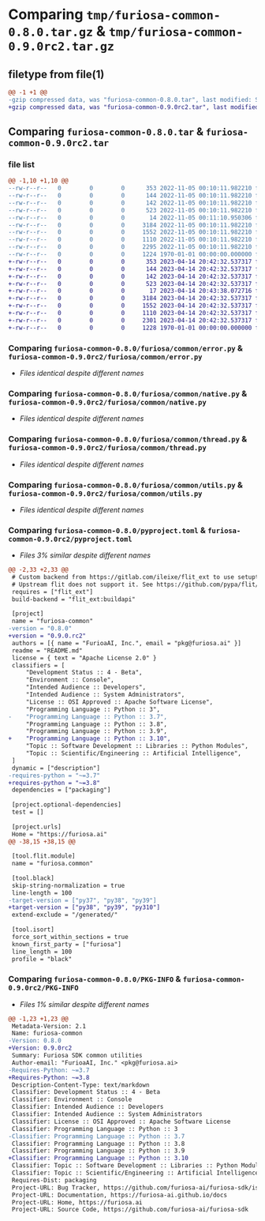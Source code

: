 # Comparing `tmp/furiosa-common-0.8.0.tar.gz` & `tmp/furiosa-common-0.9.0rc2.tar.gz`

## filetype from file(1)

```diff
@@ -1 +1 @@
-gzip compressed data, was "furiosa-common-0.8.0.tar", last modified: Sat Nov  5 00:13:42 2022, max compression
+gzip compressed data, was "furiosa-common-0.9.0rc2.tar", last modified: Fri Apr 14 20:48:21 2023, max compression
```

## Comparing `furiosa-common-0.8.0.tar` & `furiosa-common-0.9.0rc2.tar`

### file list

```diff
@@ -1,10 +1,10 @@
--rw-r--r--   0        0        0      353 2022-11-05 00:10:11.982210 furiosa-common-0.8.0/Makefile
--rw-r--r--   0        0        0      144 2022-11-05 00:10:11.982210 furiosa-common-0.8.0/README.md
--rw-r--r--   0        0        0      142 2022-11-05 00:10:11.982210 furiosa-common-0.8.0/furiosa/common/__init__.py
--rw-r--r--   0        0        0      523 2022-11-05 00:10:11.982210 furiosa-common-0.8.0/furiosa/common/error.py
--rw-r--r--   0        0        0       14 2022-11-05 00:11:10.950306 furiosa-common-0.8.0/furiosa/common/git_version.txt
--rw-r--r--   0        0        0     3184 2022-11-05 00:10:11.982210 furiosa-common-0.8.0/furiosa/common/native.py
--rw-r--r--   0        0        0     1552 2022-11-05 00:10:11.982210 furiosa-common-0.8.0/furiosa/common/thread.py
--rw-r--r--   0        0        0     1110 2022-11-05 00:10:11.982210 furiosa-common-0.8.0/furiosa/common/utils.py
--rw-r--r--   0        0        0     2295 2022-11-05 00:10:11.982210 furiosa-common-0.8.0/pyproject.toml
--rw-r--r--   0        0        0     1224 1970-01-01 00:00:00.000000 furiosa-common-0.8.0/PKG-INFO
+-rw-r--r--   0        0        0      353 2023-04-14 20:42:32.537317 furiosa-common-0.9.0rc2/Makefile
+-rw-r--r--   0        0        0      144 2023-04-14 20:42:32.537317 furiosa-common-0.9.0rc2/README.md
+-rw-r--r--   0        0        0      142 2023-04-14 20:42:32.537317 furiosa-common-0.9.0rc2/furiosa/common/__init__.py
+-rw-r--r--   0        0        0      523 2023-04-14 20:42:32.537317 furiosa-common-0.9.0rc2/furiosa/common/error.py
+-rw-r--r--   0        0        0       17 2023-04-14 20:43:38.072716 furiosa-common-0.9.0rc2/furiosa/common/git_version.txt
+-rw-r--r--   0        0        0     3184 2023-04-14 20:42:32.537317 furiosa-common-0.9.0rc2/furiosa/common/native.py
+-rw-r--r--   0        0        0     1552 2023-04-14 20:42:32.537317 furiosa-common-0.9.0rc2/furiosa/common/thread.py
+-rw-r--r--   0        0        0     1110 2023-04-14 20:42:32.537317 furiosa-common-0.9.0rc2/furiosa/common/utils.py
+-rw-r--r--   0        0        0     2301 2023-04-14 20:42:32.537317 furiosa-common-0.9.0rc2/pyproject.toml
+-rw-r--r--   0        0        0     1228 1970-01-01 00:00:00.000000 furiosa-common-0.9.0rc2/PKG-INFO
```

### Comparing `furiosa-common-0.8.0/furiosa/common/error.py` & `furiosa-common-0.9.0rc2/furiosa/common/error.py`

 * *Files identical despite different names*

### Comparing `furiosa-common-0.8.0/furiosa/common/native.py` & `furiosa-common-0.9.0rc2/furiosa/common/native.py`

 * *Files identical despite different names*

### Comparing `furiosa-common-0.8.0/furiosa/common/thread.py` & `furiosa-common-0.9.0rc2/furiosa/common/thread.py`

 * *Files identical despite different names*

### Comparing `furiosa-common-0.8.0/furiosa/common/utils.py` & `furiosa-common-0.9.0rc2/furiosa/common/utils.py`

 * *Files identical despite different names*

### Comparing `furiosa-common-0.8.0/pyproject.toml` & `furiosa-common-0.9.0rc2/pyproject.toml`

 * *Files 3% similar despite different names*

```diff
@@ -2,33 +2,33 @@
 # Custom backend from https://gitlab.com/ileixe/flit_ext to use setuptools-scm
 # Upstream flit does not support it. See https://github.com/pypa/flit/issues/257
 requires = ["flit_ext"]
 build-backend = "flit_ext:buildapi"
 
 [project]
 name = "furiosa-common"
-version = "0.8.0"
+version = "0.9.0.rc2"
 authors = [{ name = "FurioaAI, Inc.", email = "pkg@furiosa.ai" }]
 readme = "README.md"
 license = { text = "Apache License 2.0" }
 classifiers = [
     "Development Status :: 4 - Beta",
     "Environment :: Console",
     "Intended Audience :: Developers",
     "Intended Audience :: System Administrators",
     "License :: OSI Approved :: Apache Software License",
     "Programming Language :: Python :: 3",
-    "Programming Language :: Python :: 3.7",
     "Programming Language :: Python :: 3.8",
     "Programming Language :: Python :: 3.9",
+    "Programming Language :: Python :: 3.10",
     "Topic :: Software Development :: Libraries :: Python Modules",
     "Topic :: Scientific/Engineering :: Artificial Intelligence",
 ]
 dynamic = ["description"]
-requires-python = "~=3.7"
+requires-python = "~=3.8"
 dependencies = ["packaging"]
 
 [project.optional-dependencies]
 test = []
 
 [project.urls]
 Home = "https://furiosa.ai"
@@ -38,15 +38,15 @@
 
 [tool.flit.module]
 name = "furiosa.common"
 
 [tool.black]
 skip-string-normalization = true
 line-length = 100
-target-version = ["py37", "py38", "py39"]
+target-version = ["py38", "py39", "py310"]
 extend-exclude = "/generated/"
 
 [tool.isort]
 force_sort_within_sections = true
 known_first_party = ["furiosa"]
 line_length = 100
 profile = "black"
```

### Comparing `furiosa-common-0.8.0/PKG-INFO` & `furiosa-common-0.9.0rc2/PKG-INFO`

 * *Files 1% similar despite different names*

```diff
@@ -1,23 +1,23 @@
 Metadata-Version: 2.1
 Name: furiosa-common
-Version: 0.8.0
+Version: 0.9.0rc2
 Summary: Furiosa SDK common utilities
 Author-email: "FurioaAI, Inc." <pkg@furiosa.ai>
-Requires-Python: ~=3.7
+Requires-Python: ~=3.8
 Description-Content-Type: text/markdown
 Classifier: Development Status :: 4 - Beta
 Classifier: Environment :: Console
 Classifier: Intended Audience :: Developers
 Classifier: Intended Audience :: System Administrators
 Classifier: License :: OSI Approved :: Apache Software License
 Classifier: Programming Language :: Python :: 3
-Classifier: Programming Language :: Python :: 3.7
 Classifier: Programming Language :: Python :: 3.8
 Classifier: Programming Language :: Python :: 3.9
+Classifier: Programming Language :: Python :: 3.10
 Classifier: Topic :: Software Development :: Libraries :: Python Modules
 Classifier: Topic :: Scientific/Engineering :: Artificial Intelligence
 Requires-Dist: packaging
 Project-URL: Bug Tracker, https://github.com/furiosa-ai/furiosa-sdk/issues
 Project-URL: Documentation, https://furiosa-ai.github.io/docs
 Project-URL: Home, https://furiosa.ai
 Project-URL: Source Code, https://github.com/furiosa-ai/furiosa-sdk
```

